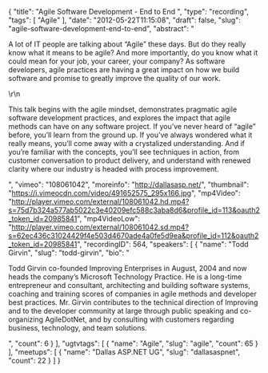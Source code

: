 {
  "title": "Agile Software Development - End to End ",
  "type": "recording",
  "tags": [
    "Agile"
  ],
  "date": "2012-05-22T11:15:08",
  "draft": false,
  "slug": "agile-software-development-end-to-end",
  "abstract": "<p>A lot of IT people are talking about “Agile” these days.  But do they really know what it means to be agile?  And more importantly, do you know what it could mean for your job, your career, your company?  As software developers, agile practices are having a great impact on how we build software and promise to greatly improve the quality of our work. </p>\r\n<p>This talk begins with the agile mindset, demonstrates pragmatic agile software development practices, and explores the impact that agile methods can have on any software project.  If you’ve never heard of “agile” before, you’ll learn from the ground up.  If you’ve always wondered what it really means, you’ll come away with a crystalized understanding.  And if you’re familiar with the concepts, you’ll see techniques in action, from customer conversation to product delivery, and understand with renewed clarity where our industry is headed with process improvement. </p>",
  "vimeo": "108061042",
  "moreinfo": "http://dallasasp.net/",
  "thumbnail": "https://i.vimeocdn.com/video/491652575_295x166.jpg",
  "mp4Video": "http://player.vimeo.com/external/108061042.hd.mp4?s=75d7b324a577ab5022c3e40209efc588c3aba8d6&profile_id=113&oauth2_token_id=20985841",
  "mp4VideoLow": "http://player.vimeo.com/external/108061042.sd.mp4?s=62ec436c31024429f4e503d4670ade4a0fe5d9ea&profile_id=112&oauth2_token_id=20985841",
  "recordingID": 564,
  "speakers": [
    {
      "name": "Todd Girvin",
      "slug": "todd-girvin",
      "bio": "<p>Todd Girvin co-founded Improving Enterprises in August, 2004 and now heads the company’s Microsoft Technology Practice. He is a long-time entrepreneur and consultant, architecting and building software systems, coaching and training scores of companies in agile methods and developer best practices. Mr. Girvin contributes to the technical direction of Improving and to the developer community at large through public speaking and co-organizing AgileDotNet, and by consulting with customers regarding business, technology, and team solutions.</p>",
      "count": 6
    }
  ],
  "ugtvtags": [
    {
      "name": "Agile",
      "slug": "agile",
      "count": 65
    }
  ],
  "meetups": [
    {
      "name": "Dallas ASP.NET UG",
      "slug": "dallasaspnet",
      "count": 22
    }
  ]
}